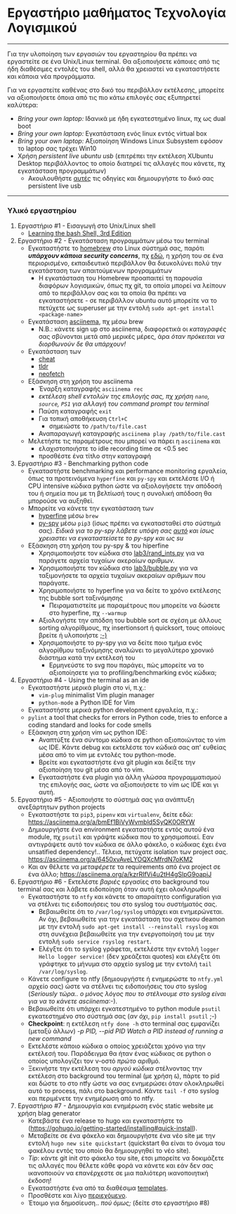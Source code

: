 # Εργαστήριο μαθήματος Τεχνολογία Λογισμικού
---
Για την υλοποίηση των εργασιών του εργαστηρίου θα πρέπει να εργαστείτε σε ένα Unix/Linux terminal. Θα αξιοποιήσετε κάποιες από τις ήδη διαθέσιμες εντολές του shell, αλλά θα χρειαστεί να εγκαταστήσετε και κάποια νέα προγράμματα.

Για να εργαστείτε καθένας στο δικό του περιβάλλον εκτέλεσης, μπορείτε να αξιοποιήσετε όποια από τις πιο κάτω επιλογές σας εξυπηρετεί καλύτερα:
 * _Bring your own laptop:_ Ιδανικά με ήδη εγκατεστημένο linux, πχ ως dual boot
 * _Bring your own laptop:_ Εγκατάσταση ενός linux εντός virtual box
 * _Bring your own laptop:_ Αξιοποίηση Windows Linux Subsystem εφόσον το laptop σας τρέχει Win10
 * Χρήση _persistent live ubuntu usb_ (επιτρέπει την εκτέλεση XUbuntu Desktop περιβάλλοντος το οποίο διατηρεί τις αλλαγές που κάνετε, πχ εγκατάσταση προγραμμάτων)
   - Ακουλουθήστε [αυτές](https://www.howtogeek.com/howto/14912/create-a-persistent-bootable-ubuntu-usb-flash-drive/) τις οδηγίες και δημιουργήστε το δικό σας persistent live usb

---
### Υλικό εργαστηρίου

1. Εργαστήριο #1 - Εισαγωγή στο Unix/Linux shell
   * [Learning the bash Shell, 3rd Edition](https://www.google.com/search?q=Learning+the+bash+Shell%2C+3rd+Edition)
2. Εργαστήριο #2 - Εγκατάσταση προγραμμάτων μέσω του terminal
   * Εγκαταστήστε το [homebrew](https://docs.brew.sh/Homebrew-on-Linux) στο Linux σύστημά σας, παρότι ___υπάρχουν κάποια security concerns___, πχ [εδώ](https://discourse.brew.sh/t/security-issues-using-homebrew-malicious-insertion/3379/2), η χρήση του σε ένα περιορισμένο, εκπαιδευτικό περιβάλλον θα διευκολύνει πολύ την εγκατάσταση των απαιτούμενων προγραμμάτων
     - Η εγκατάσταση του Homebrew προαπαιτεί τη παρουσία διαφόρων λογισμικών, όπως πχ git, τα οποία μπορεί να λείπουν από το περιβάλλον σας και τα οποία θα πρέπει να εγκαταστήσετε - σε περιβάλλον ubuntu αυτό μπορείτε να το πετύχετε ως superuser με την εντολή `sudo apt-get install <package-name>`
   * Εγκατάσταση [asciinema](https://asciinema.org/docs/installation), πχ μέσω brew
     - Ν.Β.: κάνετε sign up στο asciinema, διαφορετικά οι _καταγραφές_ σας σβύνονται μετά από μερικές μέρες, άρα _όταν πρόκειται να διορθωνούν δε θα υπάρχουν!_
   * Εγκατάσταση των
     - [cheat](https://github.com/cheat/cheat)
     - [tldr](https://tldr.sh/)
     - [neofetch](https://github.com/dylanaraps/neofetch)
   * Εξάσκηση στη χρήση του asciinema
     - Έναρξη καταγραφής `asciinema rec`
     - _εκτέλεση shell εντολών της επιλογής σας, πχ χρήση `nano`, `source`, `PS1` για αλλαγή του command prompt του terminal_
     - Παύση καταγραφής `exit`
     - Για τοπική αποθήκευση `Ctrl+C`
       - σημειώστε το `/path/to/file.cast`
     - Αναπαραγωγή καταγραφής `asciinema play /path/to/file.cast`
   * Μελετήστε τις παραμέτρους που μπορεί να πάρει η `asciinema` και
     - ελαχιστοποιήστε το idle recording time σε <0.5 sec
     - προσθέστε ένα τίτλο στην καταγραφή
3. Εργαστήριο #3 - Benchmarking python code
   * Εγκαταστήστε benchmarking και performance monitoring εργαλεία, όπως τα προτεινόμενα `hyperfine` και `py-spy` και εκτελέστε I/O ή CPU intensive κώδικα python ώστε να αξιολογήσετε την απόδοσή του ή σημεία που με τη βελτίωσή τους η συνολική απόδοση θα μπορούσε να αυξηθεί.
   * Μπορείτε να κάνετε την εγκατάσταση των
     - [hyperfine](https://github.com/sharkdp/hyperfine) μέσω `brew`
     - [py-spy](https://github.com/benfred/py-spy) μέσω `pip3` (ίσως πρέπει να εγκατασταθεί στο σύστημά σας). _Ειδικά για το py-spy λάβετε υπόψη σας [αυτό](https://github.com/benfred/py-spy/blob/master/README.md#when-do-you-need-to-run-as-sudo) και ίσως χρειαστει να εγκαταστείσετε το py-spy και ως su_
   * Εξάσκηση στη χρήση του py-spy & του hiperfine
     - Χρησιμοποιήστε τον κώδικα στο [lab3/rand_ints.py](./lab3/rand_ints.py) για να παράγετε αρχεία τυχαίων ακεραίων αριθμων.
     - Χρησιμοποιήστε τον κώδικα στο [lab3/bubble.py](./lab3/bubble.py) για να ταξιμονήσετε τα αρχεία τυχαίων ακεραίων αριθμων που παράγατε.
     - Χρησιμοποιήστε το hyperfine για να δείτε το χρόνο εκτέλεσης της bubble sort ταξινόμησης
       - Πειραματιστείτε με παραμέτρους που μπορείτε να δώσετε στο hyperfine, πχ `--warmup`
     - Αξιολογήστε την απόδση του bubble sort σε σχέση με άλλους sorting αλγορίθμους, πχ insertionsort ή quicksort, τους οποίους βρείτε ή υλοποιήστε [;-)](https://medium.com/@george.seif94/a-tour-of-the-top-5-sorting-algorithms-with-python-code-43ea9aa02889)
     - Χρησιμοποιήστε το py-spy για να δείτε ποιο τμήμα ενός αλγορίθμου ταξινόμησης αναλώνει το μεγαλύτερο χρονικό διάστημα κατά την εκτέλεσή του
       - Ερμηνεύστε το svg που παράγει, πώς μπορείτε να το αξιοποίησετε για το profiling/benchmarking ενός κώδικα;
4. Εργαστήριο #4 - Using the terminal as an ide
    * Εγκαταστήστε μερικά plugin στο vi, π.χ.:
      - `vim-plug` minimalist Vim plugin manager
      - `python-mode` a Python IDE for Vim
    * Εγκαταστήστε μερικά python development εργαλεία, π.χ.:
     - `pylint` a tool that checks for errors in Python code, tries to enforce a coding standard and looks for code smells
    * Εξάσκηση στη χρήση vim ως python IDE:
      - Αναπτύξτε ένα σύντομο κώδικα σε python αξιοποιώντας το vim ως IDE. Κάντε debug και εκτελέστε τον κώδικά σας απ' ευθείας μέσα από το vim με εντολές του python-mode.
      - Βρείτε και εγκαταστήστε ένα git plugin και δείξτε την αξιοποίηση του git μέσα από το vim.
      - Εγκαταστήστε ένα plugin για άλλη γλώσσα προγραμματισμού της επιλογής σας, ώστε να αξιοποιήσετε το vim ως IDE και γι αυτή.
5. Εργαστήριο #5 - Αξιοποιήστε το σύστημά σας για ανάπτυξη ανεξάρτητων python projects
   * Εγκαταστήστε τα `pip3`, `pipenv` και `virtualenv`, δείτε εδώ:
   https://asciinema.org/a/bmEf1BiVyWvmbld5SyQK0ORYW
   * Δημιουργήστε ένα environment εγκαταστήστε εντός αυτού ένα module, πχ `psutil` και γράψτε κώδικα που το χρησιμοποιεί. Εαν αντιγράψετε αυτό τον κώδικα σε άλλο φάκελο, ο κώδικας έχει ένα unsatified dependency!.. Τέλεια, πετύχατε isolation των project σας.
   https://asciinema.org/a/6450xvAveLYOQXcMfrdN7oKM2
   * Και αν θέλετε να _μεταφέρετε_ τα requirements από ένα project σε ένα άλλο;
   https://asciinema.org/a/kzrRIfVi4u2tH4gSlpG9oapiJ
6. Εργαστήριο #6 - Εκτελέστε _βαριές_ εργασίες στο background του terminal σας και λάβετε ειδοποίηση όταν αυτή έχει ολοκληρωθεί
   * Εγκαταστήστε το `ntfy` και κάνετε το απαραίτητο configuration για να στέλνει τις ειδοποιήσεις του στο syslog του συστήματός σας.
     - Βεβαιωθείτε ότι το `/var/log/syslog` υπάρχει και ενημερώνεται. Αν όχι, βεβαιωθείτε για την εγκατάσταση του σχετικου deamon με την εντολή `sudo apt-get install --reinstall rsyslog` και στη συνέχεια βεβαιωθείτε για την ενεργοποίησή του με την εντολή `sudo service rsyslog restart`.
     - Ελέγξτε ότι το syslog γράφεται, εκτελέστε την εντολή `logger Hello logger service!` (δεν χρεάζεται quotes) και ελέγξτε ότι γράφτηκε το μήνυμα στο αρχείο syslog με την εντολή `tail /var/log/syslog`.
   * Κάνετε configure το ntfy (δημιουργήστε ή ενημερώστε το `ntfy.yml` αρχείο σας) ώστε να στέλνει τις ειδοποιήσεις του στο syslog (_Seriously τώρα.. ο μόνος λόγος που το στέλνουμε στο syslog είναι για να το κάνετε asciinema_:-).
   * Βεβαιωθείτε ότι υπάρχει εγκατεστημένο το python module `psutil` εγκατεστημένο στο σύστημά σας (_αν όχι_, `pip install psutil` ;-)
   * **Checkpoint**: η εκτέλεση `ntfy done -h` στο terminal σας εμφανίζει (μεταξύ άλλων) _-p PID, --pid PID     Watch a PID instead of running a new command_
   * Εκτελέστε κάποιο κώδικα ο οποίος χρειάζεται χρόνο για την εκτέλεσή του. Παράδειγμα θα ήταν ένας κώδικας σε python ο οποίος υπολογίζει τον ν-οστό _πρώτο_ αριθμό.
   * Ξεκινήστε την εκτέλεση του _αργού κώδικα_ στέλνοντας την εκτέλεση στο background του terminal (με χρήση `&`), πάρτε το pid και δώστε το στο ntfy ώστε να σας ενημερώσει όταν ολοκληρωθεί αυτό το process, πάλι στο background. Κάντε `tail -f` στο syslog και περιμένετε την ενημέρωση από το ntfy.
7. Εργαστήριο #7 - Δημιουργία και ενημέρωση ενός static website με χρήση blag generator
    * Κατεβάστε ένα release το hugo και εγκαταστήστε το (https://gohugo.io/getting-started/installing#quick-install).
    * Μεταβείτε σε ένα φάκελο και δημιουργήστε ένα νέο site με την εντολή `hugo new site quickstart` (quickstart θα είναι το όνομα του φακέλου εντός του οποίο θα δημιουργηθεί το νέο site).
    * _Tip_: κάντε git init στο φάκελο του site, έτσι μπορείτε να δοκιμάζετε τις αλλαγές που θέλετε κάθε φορά να κάνετε και εάν δεν σας ικανοποιούν να επανέρχεστε σε μια παλιότερη ικανοποιητική έκδοση!
    * Εγκαταστήστε ένα από τα διαθέσιμα [templates](https://gohugo.io/templates/).
    * Προσθέστε και λίγο [περιεχόμενο](https://gohugo.io/content-management/).
    * Έτοιμο για δημοσίευση.. _πού όμως;_ (δείτε στο εργαστήριο #8)
